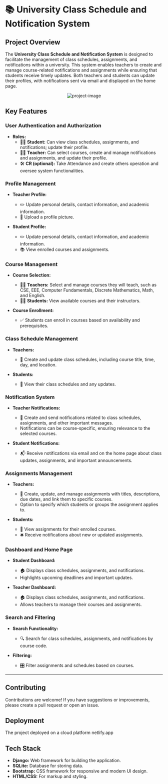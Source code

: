 # 📚 University Class Schedule and Notification System

## Project Overview

The **University Class Schedule and Notification System** is designed to facilitate the management of class schedules, assignments, and notifications within a university. This system enables teachers to create and manage course-related notifications and assignments while ensuring that students receive timely updates. Both teachers and students can update their profiles, with notifications sent via email and displayed on the home page.
<p align="center"><img src="https://i.ibb.co.com/qMhcXzP/all-devices-black.png" alt="project-image"></p>

## Key Features

### User Authentication and Authorization
- **Roles:**
  - 👩‍🎓 **Student:** Can view class schedules, assignments, and notifications; update their profile.
  - 👨‍🏫 **Teacher:** Can select courses, create and manage notifications and assignments, and update their profile.
  - 🛠️ **CR (optional):** Take Attendance and create others operation and oversee system functionalities.

### Profile Management
- **Teacher Profile:**
  - ✏️ Update personal details, contact information, and academic information.
  - 📸 Upload a profile picture.
  
- **Student Profile:**
  - ✏️ Update personal details, contact information, and academic information.
  - 📚 View enrolled courses and assignments.

### Course Management
- **Course Selection:**
  - 👨‍🏫 **Teachers:** Select and manage courses they will teach, such as CSE, EEE, Computer Fundamentals, Discrete Mathematics, Math, and English.
  - 👩‍🎓 **Students:** View available courses and their instructors.
  
- **Course Enrollment:**
  - ✅ Students can enroll in courses based on availability and prerequisites.

### Class Schedule Management
- **Teachers:**
  - 📅 Create and update class schedules, including course title, time, day, and location.
  
- **Students:**
  - 📅 View their class schedules and any updates.

### Notification System
- **Teacher Notifications:**
  - 📢 Create and send notifications related to class schedules, assignments, and other important messages.
  - Notifications can be course-specific, ensuring relevance to the selected courses.
  
- **Student Notifications:**
  - 📬 Receive notifications via email and on the home page about class updates, assignments, and important announcements.

### Assignments Management
- **Teachers:**
  - 📑 Create, update, and manage assignments with titles, descriptions, due dates, and link them to specific courses.
  - Option to specify which students or groups the assignment applies to.
  
- **Students:**
  - 📑 View assignments for their enrolled courses.
  - 🛎️ Receive notifications about new or updated assignments.

### Dashboard and Home Page
- **Student Dashboard:**
  - 🏠 Displays class schedules, assignments, and notifications.
  - Highlights upcoming deadlines and important updates.
  
- **Teacher Dashboard:**
  - 🏠 Displays class schedules, assignments, and notifications.
  - Allows teachers to manage their courses and assignments.

### Search and Filtering
- **Search Functionality:**
  - 🔍 Search for class schedules, assignments, and notifications by course code.
  
- **Filtering:**
  - 🎛️ Filter assignments and schedules based on courses.

---

## Contributing

Contributions are welcome! If you have suggestions or improvements, please create a pull request or open an issue.

## Deployment

The project  deployed on a cloud platform netlify.app

## Tech Stack
- **Django:** Web framework for building the application.
- **SQLite:** Database for storing data.
- **Bootstrap:** CSS framework for responsive and modern UI design.
- **HTML/CSS:** For markup and styling.
